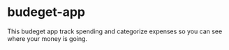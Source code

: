 # budeget-app

This budeget app track spending and categorize expenses so you can see where your money is going.
